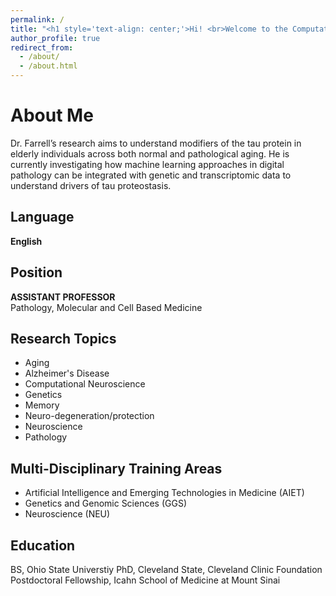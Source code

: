 ```yaml
---
permalink: /
title: "<h1 style='text-align: center;'>Hi! <br>Welcome to the Computational Lab at the Department of Pathology</h1>"
author_profile: true
redirect_from: 
  - /about/
  - /about.html
---
```


# About Me

Dr. Farrell’s research aims to understand modifiers of the tau protein in elderly individuals across both normal and pathological aging. He is currently investigating how machine learning approaches in digital pathology can be integrated with genetic and transcriptomic data to understand drivers of tau proteostasis.

## Language
**English**

## Position
**ASSISTANT PROFESSOR**  
Pathology, Molecular and Cell Based Medicine

## Research Topics
- Aging  
- Alzheimer's Disease  
- Computational Neuroscience  
- Genetics  
- Memory  
- Neuro-degeneration/protection  
- Neuroscience  
- Pathology  

## Multi-Disciplinary Training Areas
- Artificial Intelligence and Emerging Technologies in Medicine (AIET)  
- Genetics and Genomic Sciences (GGS)  
- Neuroscience (NEU)

## Education
BS, Ohio State Universtiy
PhD, Cleveland State, Cleveland Clinic Foundation
Postdoctoral Fellowship, Icahn School of Medicine at Mount Sinai
